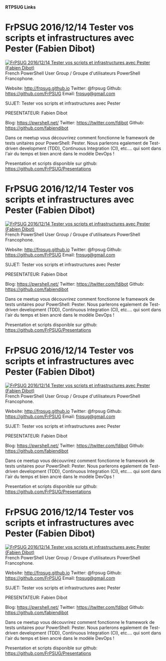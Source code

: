 ﻿#### RTPSUG Links
# FrPSUG 2016/12/14 Tester vos scripts et infrastructures avec Pester (Fabien Dibot)

[![FrPSUG 2016/12/14 Tester vos scripts et infrastructures avec Pester (Fabien Dibot)](https://i4.ytimg.com/vi/sO3GaSpLIdE/hqdefault.jpg "FrPSUG 2016/12/14 Tester vos scripts et infrastructures avec Pester (Fabien Dibot)")](https://www.youtube.com/watch?v=sO3GaSpLIdE)
French PowerShell User Group / Groupe d'utilisateurs PowerShell Francophone.

Website: http://frpsug.github.io
Twitter: @frpsug
Github: https://github.com/FrPSUG
Email: frpsug@gmail.com


SUJET: Tester vos scripts et infrastructures avec Pester

PRESENTATEUR: Fabien Dibot

Blog: https://pwrshell.net/
Twitter: https://twitter.com/fdibot
Github: https://github.com/fabiendibot

Dans ce meetup vous découvrirez comment fonctionne le framework de tests unitaires pour PowerShell: Pester.  Nous parlerons egalement de Test-driven development (TDD), Continuous Integration (CI), etc.... qui sont dans l'air du temps et bien ancré dans le modèle DevOps ! 

Presentation et scripts disponible sur github: https://github.com/FrPSUG/Presentations


# FrPSUG 2016/12/14 Tester vos scripts et infrastructures avec Pester (Fabien Dibot)

[![FrPSUG 2016/12/14 Tester vos scripts et infrastructures avec Pester (Fabien Dibot)](https://i4.ytimg.com/vi/sO3GaSpLIdE/hqdefault.jpg "FrPSUG 2016/12/14 Tester vos scripts et infrastructures avec Pester (Fabien Dibot)")](https://www.youtube.com/watch?v=sO3GaSpLIdE)
French PowerShell User Group / Groupe d'utilisateurs PowerShell Francophone.

Website: http://frpsug.github.io
Twitter: @frpsug
Github: https://github.com/FrPSUG
Email: frpsug@gmail.com


SUJET: Tester vos scripts et infrastructures avec Pester

PRESENTATEUR: Fabien Dibot

Blog: https://pwrshell.net/
Twitter: https://twitter.com/fdibot
Github: https://github.com/fabiendibot

Dans ce meetup vous découvrirez comment fonctionne le framework de tests unitaires pour PowerShell: Pester.  Nous parlerons egalement de Test-driven development (TDD), Continuous Integration (CI), etc.... qui sont dans l'air du temps et bien ancré dans le modèle DevOps ! 

Presentation et scripts disponible sur github: https://github.com/FrPSUG/Presentations


# FrPSUG 2016/12/14 Tester vos scripts et infrastructures avec Pester (Fabien Dibot)

[![FrPSUG 2016/12/14 Tester vos scripts et infrastructures avec Pester (Fabien Dibot)](https://i4.ytimg.com/vi/sO3GaSpLIdE/hqdefault.jpg "FrPSUG 2016/12/14 Tester vos scripts et infrastructures avec Pester (Fabien Dibot)")](https://www.youtube.com/watch?v=sO3GaSpLIdE)
French PowerShell User Group / Groupe d'utilisateurs PowerShell Francophone.

Website: http://frpsug.github.io
Twitter: @frpsug
Github: https://github.com/FrPSUG
Email: frpsug@gmail.com


SUJET: Tester vos scripts et infrastructures avec Pester

PRESENTATEUR: Fabien Dibot

Blog: https://pwrshell.net/
Twitter: https://twitter.com/fdibot
Github: https://github.com/fabiendibot

Dans ce meetup vous découvrirez comment fonctionne le framework de tests unitaires pour PowerShell: Pester.  Nous parlerons egalement de Test-driven development (TDD), Continuous Integration (CI), etc.... qui sont dans l'air du temps et bien ancré dans le modèle DevOps ! 

Presentation et scripts disponible sur github: https://github.com/FrPSUG/Presentations


# FrPSUG 2016/12/14 Tester vos scripts et infrastructures avec Pester (Fabien Dibot)

[![FrPSUG 2016/12/14 Tester vos scripts et infrastructures avec Pester (Fabien Dibot)](https://i4.ytimg.com/vi/sO3GaSpLIdE/hqdefault.jpg "FrPSUG 2016/12/14 Tester vos scripts et infrastructures avec Pester (Fabien Dibot)")](https://www.youtube.com/watch?v=sO3GaSpLIdE)
French PowerShell User Group / Groupe d'utilisateurs PowerShell Francophone.

Website: http://frpsug.github.io
Twitter: @frpsug
Github: https://github.com/FrPSUG
Email: frpsug@gmail.com


SUJET: Tester vos scripts et infrastructures avec Pester

PRESENTATEUR: Fabien Dibot

Blog: https://pwrshell.net/
Twitter: https://twitter.com/fdibot
Github: https://github.com/fabiendibot

Dans ce meetup vous découvrirez comment fonctionne le framework de tests unitaires pour PowerShell: Pester.  Nous parlerons egalement de Test-driven development (TDD), Continuous Integration (CI), etc.... qui sont dans l'air du temps et bien ancré dans le modèle DevOps ! 

Presentation et scripts disponible sur github: https://github.com/FrPSUG/Presentations


